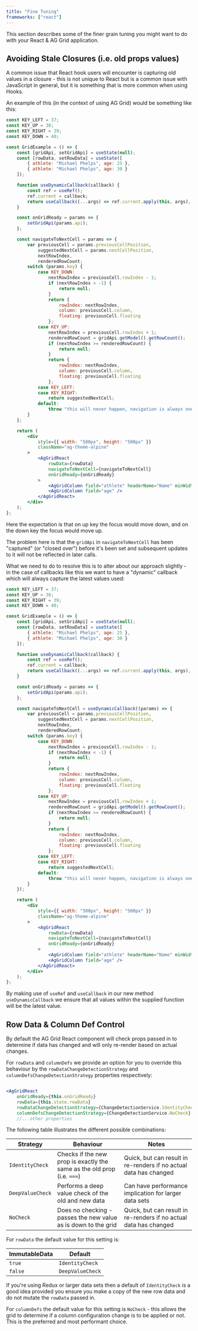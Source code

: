 ```yaml
---
title: "Fine Tuning"
frameworks: ["react"]
---
```


This section describes some of the finer grain tuning you might want to do with your React & AG Grid application.

## Avoiding Stale Closures (i.e. old props values)

A common issue that React hook users will encounter is capturing old values in a closure - this is not unique to React
but is a common issue with JavaScript in general, but it is something that is more common when using Hooks.

An example of this (in the context of using AG Grid) would be something like this:

```jsx
const KEY_LEFT = 37;
const KEY_UP = 38;
const KEY_RIGHT = 39;
const KEY_DOWN = 40;

const GridExample = () => {
    const [gridApi, setGridApi] = useState(null);
    const [rowData, setRowData] = useState([
        { athlete: "Michael Phelps", age: 25 },
        { athlete: "Michael Phelps", age: 30 }
    ]);

    function useDynamicCallback(callback) {
        const ref = useRef();
        ref.current = callback;
        return useCallback((...args) => ref.current.apply(this, args), []);
    }

    const onGridReady = params => {
        setGridApi(params.api);
    };

    const navigateToNextCell = params => {
        var previousCell = params.previousCellPosition,
            suggestedNextCell = params.nextCellPosition,
            nextRowIndex,
            renderedRowCount;
        switch (params.key) {
            case KEY_DOWN:
                nextRowIndex = previousCell.rowIndex - 1;
                if (nextRowIndex < -1) {
                    return null;
                }
                return {
                    rowIndex: nextRowIndex,
                    column: previousCell.column,
                    floating: previousCell.floating
                };
            case KEY_UP:
                nextRowIndex = previousCell.rowIndex + 1;
                renderedRowCount = gridApi.getModel().getRowCount();
                if (nextRowIndex >= renderedRowCount) {
                    return null;
                }
                return {
                    rowIndex: nextRowIndex,
                    column: previousCell.column,
                    floating: previousCell.floating
                };
            case KEY_LEFT:
            case KEY_RIGHT:
                return suggestedNextCell;
            default:
                throw "this will never happen, navigation is always one of the 4 keys above";
        }
    };

    return (
        <div
            style={{ width: "500px", height: "500px" }}
            className="ag-theme-alpine"
        >
            <AgGridReact
                rowData={rowData}
                navigateToNextCell={navigateToNextCell}
                onGridReady={onGridReady}
            >
                <AgGridColumn field="athlete" headerName="Name" minWidth={170} />
                <AgGridColumn field="age" />
            </AgGridReact>
        </div>
    );
};
```

Here the expectation is that on up key the focus would move down, and on the down key the focus would move up.

The problem here is that the `gridApi` in `navigateToNextCell` has been "captured" (or "closed over") before it's been set
and subsequent updates to it will not be reflected in later calls.

What we need to do to resolve this is to alter about our approach slightly - in the case of callbacks like this we want to have
a "dynamic" callback which will always capture the latest values used:

```jsx
const KEY_LEFT = 37;
const KEY_UP = 38;
const KEY_RIGHT = 39;
const KEY_DOWN = 40;

const GridExample = () => {
    const [gridApi, setGridApi] = useState(null);
    const [rowData, setRowData] = useState([
        { athlete: "Michael Phelps", age: 25 },
        { athlete: "Michael Phelps", age: 30 }
    ]);

    function useDynamicCallback(callback) {
        const ref = useRef();
        ref.current = callback;
        return useCallback((...args) => ref.current.apply(this, args), []);
    }

    const onGridReady = params => {
        setGridApi(params.api);
    };

    const navigateToNextCell = useDynamicCallback((params) => {
        var previousCell = params.previousCellPosition,
            suggestedNextCell = params.nextCellPosition,
            nextRowIndex,
            renderedRowCount;
        switch (params.key) {
            case KEY_DOWN:
                nextRowIndex = previousCell.rowIndex - 1;
                if (nextRowIndex < -1) {
                    return null;
                }
                return {
                    rowIndex: nextRowIndex,
                    column: previousCell.column,
                    floating: previousCell.floating
                };
            case KEY_UP:
                nextRowIndex = previousCell.rowIndex + 1;
                renderedRowCount = gridApi.getModel().getRowCount();
                if (nextRowIndex >= renderedRowCount) {
                    return null;
                }
                return {
                    rowIndex: nextRowIndex,
                    column: previousCell.column,
                    floating: previousCell.floating
                };
            case KEY_LEFT:
            case KEY_RIGHT:
                return suggestedNextCell;
            default:
                throw "this will never happen, navigation is always one of the 4 keys above";
        }
    });

    return (
        <div
            style={{ width: "500px", height: "500px" }}
            className="ag-theme-alpine"
        >
            <AgGridReact
                rowData={rowData}
                navigateToNextCell={navigateToNextCell}
                onGridReady={onGridReady}
            >
                <AgGridColumn field="athlete" headerName="Name" minWidth={170} />
                <AgGridColumn field="age" />
            </AgGridReact>
        </div>
    );
};
```

By making use of `useRef` and `useCallback` in our new method `useDynamicCallback` we ensure that all values within the
supplied function will be the latest value.

## Row Data & Column Def Control

By default the AG Grid React component will check props passed in to determine if data has changed 
and will only re-render based on actual changes.

For `rowData` and `columnDefs` we provide an option for you to override this behaviour by the `rowDataChangeDetectionStrategy` and `columnDefsChangeDetectionStrategy` properties respectively:

```jsx

<AgGridReact
    onGridReady={this.onGridReady}
    rowData={this.state.rowData}
    rowDataChangeDetectionStrategy={ChangeDetectionService.IdentityCheck}
    columnDefsChangeDetectionStrategy={ChangeDetectionService.NoCheck}
    //...other properties
```

The following table illustrates the different possible combinations:

| Strategy | Behaviour | Notes |
| -------- | --------- | ----- |
| `IdentityCheck` | Checks if the new prop is exactly the same as the old prop (i.e. `===`) | Quick, but can result in re-renders if no actual data has changed |
| `DeepValueCheck` | Performs a deep value check of the old and new data | Can have performance implication for larger data sets |
| `NoCheck` | Does no checking - passes the new value as is down to the grid | Quick, but can result in re-renders if no actual data has changed |

For `rowData` the default value for this setting is:

| ImmutableData | Default          |
| ------------- | ---------------- |
| `true`        | `IdentityCheck`  |
| `false`       | `DeepValueCheck` |

If you're using Redux or larger data sets then a default of `IdentityCheck` is a good idea 
provided you ensure you make a copy of the new row data and do not mutate the `rowData` passed in.

For `columnDefs` the default value for this setting is `NoCheck` - this allows the grid to 
determine if a column configuration change is to be applied or not. This is the preferred and 
most performant choice.

